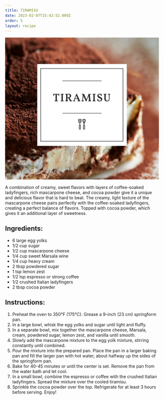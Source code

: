 ```yaml
---
title: TIRAMISU
date: 2023-02-07T15:42:52.009Z
order: 5
layout: recipe
---
```



![](../uploads/tira.jpg)

A combination of creamy, sweet flavors with layers of coffee-soaked ladyfingers, rich mascarpone cheese, and cocoa powder give it a unique and delicious flavor that is hard to beat. The creamy, light texture of the mascarpone cheese pairs perfectly with the coffee-soaked ladyfingers, creating a perfect balance of flavors. Topped with cocoa powder, which gives it an additional layer of sweetness.

## Ingredients:

* 6 large egg yolks
* 1/2 cup sugar
* 1/2 cup mascarpone cheese
* 1/4 cup sweet Marsala wine
* 1/4 cup heavy cream
* 2 tbsp powdered sugar
* 1 tsp lemon zest
* 1/2 tsp espresso or strong coffee
* 1/2 crushed Italian ladyfingers
* 2 tbsp cocoa powder

## Instructions:

1. Preheat the oven to 350°F (175°C). Grease a 9-inch (23 cm) springform pan. 
2. In a large bowl, whisk the egg yolks and sugar until light and fluffy. 
3. In a separate bowl, mix together the mascarpone cheese, Marsala, cream, powdered sugar, lemon zest, and vanilla until smooth.
4. Slowly add the mascarpone mixture to the egg yolk mixture, stirring constantly until combined.
5. Pour the mixture into the prepared pan. Place the pan in a larger baking pan and fill the larger pan with hot water, about halfway up the sides of the springform pan. 
6. Bake for 40-45 minutes or until the center is set. Remove the pan from the water bath and let cool. 
7. In a small bowl, combine the espresso or coffee with the crushed Italian ladyfingers. Spread the mixture over the cooled tiramisu. 
8. Sprinkle the cocoa powder over the top. Refrigerate for at least 3 hours before serving. Enjoy!